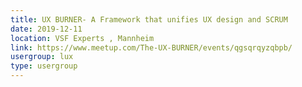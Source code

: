 ```yaml
---
title: UX BURNER- A Framework that unifies UX design and SCRUM
date: 2019-12-11
location: VSF Experts , Mannheim
link: https://www.meetup.com/The-UX-BURNER/events/qgsqrqyzqbpb/
usergroup: lux
type: usergroup
---
```

